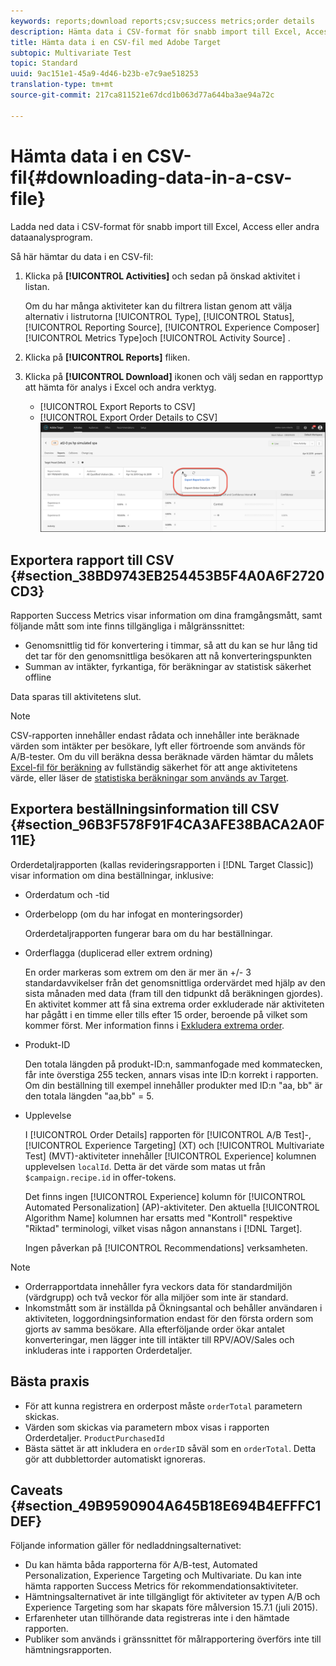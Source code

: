 ```yaml
---
keywords: reports;download reports;csv;success metrics;order details
description: Hämta data i CSV-format för snabb import till Excel, Access eller andra dataanalysprogram med Adobe Target.
title: Hämta data i en CSV-fil med Adobe Target
subtopic: Multivariate Test
topic: Standard
uuid: 9ac151e1-45a9-4d46-b23b-e7c9ae518253
translation-type: tm+mt
source-git-commit: 217ca811521e67dcd1b063d77a644ba3ae94a72c

---
```



# Hämta data i en CSV-fil{#downloading-data-in-a-csv-file}

Ladda ned data i CSV-format för snabb import till Excel, Access eller andra dataanalysprogram.

Så här hämtar du data i en CSV-fil:

1. Klicka på **[!UICONTROL Activities]** och sedan på önskad aktivitet i listan.

   Om du har många aktiviteter kan du filtrera listan genom att välja alternativ i listrutorna [!UICONTROL Type], [!UICONTROL Status], [!UICONTROL Reporting Source], [!UICONTROL Experience Composer][!UICONTROL Metrics Type]och [!UICONTROL Activity Source] .

1. Klicka på **[!UICONTROL Reports]** fliken.
1. Klicka på **[!UICONTROL Download]** ikonen och välj sedan en rapporttyp att hämta för analys i Excel och andra verktyg.

   * [!UICONTROL Export Reports to CSV]
   * [!UICONTROL Export Order Details to CSV]
   ![Hämtningsalternativ](/help/c-reports/assets/download-options.png)

## Exportera rapport till CSV {#section_38BD9743EB254453B5F4A0A6F2720CD3}

Rapporten Success Metrics visar information om dina framgångsmått, samt följande mått som inte finns tillgängliga i målgränssnittet:

* Genomsnittlig tid för konvertering i timmar, så att du kan se hur lång tid det tar för den genomsnittliga besökaren att nå konverteringspunkten
* Summan av intäkter, fyrkantiga, för beräkningar av statistisk säkerhet offline

Data sparas till aktivitetens slut.

>[!NOTE]
>
>CSV-rapporten innehåller endast rådata och innehåller inte beräknade värden som intäkter per besökare, lyft eller förtroende som används för A/B-tester. Om du vill beräkna dessa beräknade värden hämtar du målets [Excel-fil för beräkning](/help/assets/complete_confidence_calculator.xlsx) av fullständig säkerhet för att ange aktivitetens värde, eller läser de [statistiska beräkningar som används av Target](/help/assets/statistical-calculations.pdf).

## Exportera beställningsinformation till CSV {#section_96B3F578F91F4CA3AFE38BACA2A0F11E}

Orderdetaljrapporten (kallas revideringsrapporten i [!DNL Target Classic]) visar information om dina beställningar, inklusive:

* Orderdatum och -tid
* Orderbelopp (om du har infogat en monteringsorder)

   Orderdetaljrapporten fungerar bara om du har beställningar.

* Orderflagga (duplicerad eller extrem ordning)

   En order markeras som extrem om den är mer än +/- 3 standardavvikelser från det genomsnittliga ordervärdet med hjälp av den sista månaden med data (fram till den tidpunkt då beräkningen gjordes). En aktivitet kommer att få sina extrema order exkluderade när aktiviteten har pågått i en timme eller tills efter 15 order, beroende på vilket som kommer först. Mer information finns i [Exkludera extrema order](../c-reports/c-report-settings/excluding-extreme-orders.md#task_2AE7743FFCDD466DAEEB720BE5F33DAA).

* Produkt-ID

   Den totala längden på produkt-ID:n, sammanfogade med kommatecken, får inte överstiga 255 tecken, annars visas inte ID:n korrekt i rapporten. Om din beställning till exempel innehåller produkter med ID:n &quot;aa, bb&quot; är den totala längden &quot;aa,bb&quot; = 5.

* Upplevelse

   I [!UICONTROL Order Details] rapporten för [!UICONTROL A/B Test]-, [!UICONTROL Experience Targeting] (XT) och [!UICONTROL Multivariate Test] (MVT)-aktiviteter innehåller [!UICONTROL Experience] kolumnen upplevelsen `localId`. Detta är det värde som matas ut från `$campaign.recipe.id` in offer-tokens.

   Det finns ingen [!UICONTROL Experience] kolumn för [!UICONTROL Automated Personalization] (AP)-aktiviteter. Den aktuella [!UICONTROL Algorithm Name] kolumnen har ersatts med &quot;Kontroll&quot; respektive &quot;Riktad&quot; terminologi, vilket visas någon annanstans i [!DNL Target].

   Ingen påverkan på [!UICONTROL Recommendations] verksamheten.

>[!NOTE]
>
>* Orderrapportdata innehåller fyra veckors data för standardmiljön (värdgrupp) och två veckor för alla miljöer som inte är standard.
>* Inkomstmått som är inställda på Ökningsantal och behåller användaren i aktiviteten, loggordningsinformation endast för den första ordern som gjorts av samma besökare. Alla efterföljande order ökar antalet konverteringar, men lägger inte till intäkter till RPV/AOV/Sales och inkluderas inte i rapporten Orderdetaljer.


## Bästa praxis

* För att kunna registrera en orderpost måste `orderTotal` parametern skickas.
* Värden som skickas via parametern mbox visas i rapporten Orderdetaljer. `ProductPurchasedId`
* Bästa sättet är att inkludera en `orderID` såväl som en `orderTotal`. Detta gör att dubblettorder automatiskt ignoreras.

## Caveats {#section_49B9590904A645B18E694B4EFFFC1DEF}

Följande information gäller för nedladdningsalternativet:

* Du kan hämta båda rapporterna för A/B-test, Automated Personalization, Experience Targeting och Multivariate. Du kan inte hämta rapporten Success Metrics för rekommendationsaktiviteter.
* Hämtningsalternativet är inte tillgängligt för aktiviteter av typen A/B och Experience Targeting som har skapats före målversion 15.7.1 (juli 2015).
* Erfarenheter utan tillhörande data registreras inte i den hämtade rapporten.
* Publiker som används i gränssnittet för målrapportering överförs inte till hämtningsrapporten.
